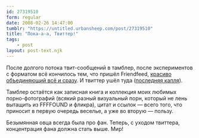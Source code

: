 ```yaml
---
id: 27319510
form: regular
date: 2008-02-26 14:47:00
tumblr: "https://untitled.urbansheep.com/post/27319510"
title: "Пока-а-а, Твиттер!"
tags:
    - post
layout: post-text.njk
---
```


<p>После долгого потока твит-сообщений в тамблер, после экспериментов с форматом всё кончилось тем, что пришёл Friendfeed, <a href="http://friendfeed.com/urbansheep">красиво объединяющий всё и сразу</a>. И твиттер ушёл туда (<a href="http://friendfeed.com/e/f45315ca-27be-dcd6-d389-8105c9d8ecc6">последняя капля</a>).</p>

<p>Тамблер остаётся как записная книга и коллекция моих любимых порно-фотографий (всякий разный визуальный порн, который не лень вытащить из FFFFOUND и фликра), цитат и ссылок — всего того, что приносит в первую очередь веселье, а уже во вторую — пользу.</p>

<p>Безымянная овца всегда была про фан. Теперь, с уходом твиттера, концентрация фана должна стать выше. Мир!</p>

